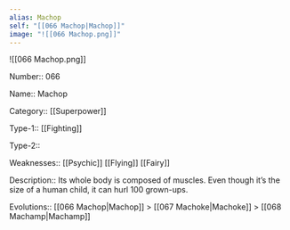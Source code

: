 ```yaml
---
alias: Machop
self: "[[066 Machop|Machop]]"
image: "![[066 Machop.png]]"
---
```


![[066 Machop.png]]


Number:: 066

Name:: Machop

Category:: [[Superpower]]

Type-1:: [[Fighting]]

Type-2::

Weaknesses:: [[Psychic]] [[Flying]] [[Fairy]]

Description:: Its whole body is composed of muscles. Even though it’s the size of a human child, it can hurl 100 grown-ups.

Evolutions:: [[066 Machop|Machop]] > [[067 Machoke|Machoke]] > [[068 Machamp|Machamp]]